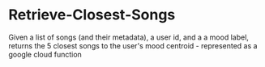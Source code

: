# Retrieve-Closest-Songs
Given a list of songs (and their metadata), a user id, and a a mood label, returns the 5 closest songs to the user's mood centroid - represented as a google cloud function
